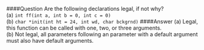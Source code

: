 ####Question
Are the following declarations legal, if not why?  
(a) `int ff(int a, int b = 0, int c = 0)`  
(b) `char *init(int ht = 24, int wd, char bckgrnd)`
####Answer
(a) Legal, this function can be called with one, two, or three arguments.  
(b) Not legal, all parameters following an parameter with a default argument must also have default arguments.  
